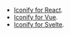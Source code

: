 - [Iconify for React](/implementations/react/index.md).
- [Iconify for Vue](/implementations/vue/index.md).
- [Iconify for Svelte](/implementations/svelte/index.md).
